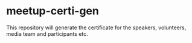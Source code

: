 # meetup-certi-gen
This repository will generate the certificate for the speakers, volunteers, media team and participants etc.
